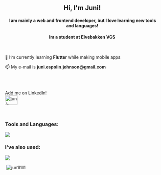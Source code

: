 <h2 align="center">Hi, I'm Juni!</h1>

<h4 align="center">I am mainly a web and frontend developer, but I love learning new tools and languages!</h3>
<h4 align="center">Im a student at Elvebakken VGS</h3>
<br/>

<p>🌱 I’m currently learning <b>Flutter</b> while making mobile apps</p>
<p>📫 My e-mail is <b>juni.espolin.johnson@gmail.com</b></p>
<br/><br/>

<p align="left"> 
  Add me on LinkedIn! <br/>
  <a href="https://linkedin.com/in/juni-espolin-johnson-118743224" target="blank"><img align="center" src="https://raw.githubusercontent.com/rahuldkjain/github-profile-readme-generator/master/src/images/icons/Social/linked-in-alt.svg" alt="juni-espolin-johnson-118743224" height="30" width="40" /></a>
</p>
<br/>

<h3 align="left">Tools and Languages:</h3>
<img src="https://skillicons.dev/icons?i=git,html,css,js,python,xd,illustrator,svelte,godot,androidstudio" />

<h3 align="left">I've also used:</h3>
<img src="https://skillicons.dev/icons?i=unity,blender,tailwind,photoshop" />
<!--
<h4 align="left">Other Languages or Tools I have used:</h4>
<p align="left"> 
  <a href="https://www.cypress.io" target="_blank" rel="noreferrer"> <img src="https://raw.githubusercontent.com/simple-icons/simple-icons/6e46ec1fc23b60c8fd0d2f2ff46db82e16dbd75f/icons/cypress.svg" alt="cypress" width="40" height="40"/> </a> 
  <a href="https://www.mysql.com/" target="_blank" rel="noreferrer"> <img src="https://raw.githubusercontent.com/devicons/devicon/master/icons/mysql/mysql-original-wordmark.svg" alt="mysql" width="40" height="40"/> </a> 
  <a href="https://tailwindcss.com/" target="_blank" rel="noreferrer"> <img src="https://www.vectorlogo.zone/logos/tailwindcss/tailwindcss-icon.svg" alt="tailwind" width="40" height="40"/> </a> 
  <a href="https://www.blender.org/" target="_blank" rel="noreferrer"> <img src="https://download.blender.org/branding/community/blender_community_badge_white.svg" alt="blender" width="40" height="40"/> </a> 
  <a href="https://www.w3schools.com/cs/" target="_blank" rel="noreferrer"> <img src="https://raw.githubusercontent.com/devicons/devicon/master/icons/csharp/csharp-original.svg" alt="csharp" width="40" height="40"/> </a> 
  <a href="https://git-scm.com/" target="_blank" rel="noreferrer"> <img src="https://www.vectorlogo.zone/logos/git-scm/git-scm-icon.svg" alt="git" width="40" height="40"/> </a> 
  <a href="https://www.photoshop.com/en" target="_blank" rel="noreferrer"> <img src="https://raw.githubusercontent.com/devicons/devicon/master/icons/photoshop/photoshop-line.svg" alt="photoshop" width="40" height="40"/> </a> 
  <a href="https://postman.com" target="_blank" rel="noreferrer"> <img src="https://www.vectorlogo.zone/logos/getpostman/getpostman-icon.svg" alt="postman" width="40" height="40"/> </a> 
  <a href="https://www.sqlite.org/" target="_blank" rel="noreferrer"> <img src="https://www.vectorlogo.zone/logos/sqlite/sqlite-icon.svg" alt="sqlite" width="40" height="40"/> </a> 
  <a href="https://tailwindcss.com/" target="_blank" rel="noreferrer"> <img src="https://www.vectorlogo.zone/logos/tailwindcss/tailwindcss-icon.svg" alt="tailwind" width="40" height="40"/> </a> 
  <a href="https://unity.com/" target="_blank" rel="noreferrer"> <img src="https://www.vectorlogo.zone/logos/unity3d/unity3d-icon.svg" alt="unity" width="40" height="40"/> </a>
  <a href="https://nodejs.org" target="_blank" rel="noreferrer"> <img src="https://raw.githubusercontent.com/devicons/devicon/master/icons/nodejs/nodejs-original-wordmark.svg" alt="nodejs" width="40" height="40"/> </a> 
</p>
-->


<p>&nbsp;<img align="center" src="https://github-readme-stats.vercel.app/api?username=jun1l1ll1&show_icons=true&locale=en" alt="jun1l1ll1" /></p>

